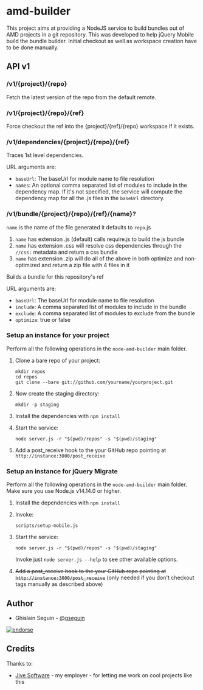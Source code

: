 amd-builder
==========

This project aims at providing a NodeJS service to build bundles out of AMD projects in a git repository. This was developed to help jQuery Mobile build the bundle builder.
Initial checkout as well as workspace creation have to be done manually.

## API v1

### /v1/{project}/{repo}

Fetch the latest version of the repo from the default remote.

### /v1/{project}/{repo}/{ref}

Force checkout the ref into the {project}/{ref}/{repo} workspace if it exists.

### /v1/dependencies/{project}/{repo}/{ref}

Traces 1st level dependencies.

URL arguments are:

 - ```baseUrl```: The baseUrl for module name to file resolution
 - ```names```: An optional comma separated list of modules to include in the dependency map. If it's not specified, the service will compute the dependency map for all the .js files in the ```baseUrl``` directory.

### /v1/bundle/{project}/{repo}/{ref}/{name}?

```name``` is the name of the file generated it defaults to ```repo```.js

 1. ```name``` has extension .js (default) calls require.js to build the js bundle
 1. ```name``` has extension .css will resolve css dependencies through the ```//css:``` metadata and return a css bundle
 1. ```name``` has extension .zip will do all of the above in both optimize and non-optimized and return a zip file with 4 files in it

Builds a bundle for this repository's ref

URL arguments are:

 - ```baseUrl```: The baseUrl for module name to file resolution
 - ```include```: A comma separated list of modules to include in the bundle
 - ```exclude```: A comma separated list of modules to exclude from the bundle
 - ```optimize```: true or false

### Setup an instance for your project

Perform all the following operations in the `node-amd-builder` main folder.

1. Clone a bare repo of your project:
    ```
    mkdir repos
    cd repos
    git clone --bare git://github.com/yourname/yourproject.git
    ```

1. Now create the staging directory:
    ```
    mkdir -p staging
    ```

1. Install the dependencies with ```npm install```

1. Start the service:
    ```
    node server.js -r "$(pwd)/repos" -s "$(pwd)/staging"
    ```

1. Add a post_receive hook to the your GitHub repo pointing at ```http://instance:3000/post_receive```

### Setup an instance for jQuery Migrate

Perform all the following operations in the `node-amd-builder` main folder. Make sure you use Node.js v14.14.0 or higher.

1. Install the dependencies with `npm install`

1. Invoke:
    ```
    scripts/setup-mobile.js
    ```

1. Start the service:
    ```
    node server.js -r "$(pwd)/repos" -s "$(pwd)/staging"
    ```
    Invoke just `node server.js --help` to see other available options.

1. ~~Add a post_receive hook to the your GitHub repo pointing at `http://instance:3000/post_receive`~~ (only needed if you don't checkout tags manually as described above)

## Author

* Ghislain Seguin - [@gseguin](http://twitter.com/gseguin)

[![endorse](http://api.coderwall.com/ghislain/endorse.png)](http://coderwall.com/ghislain)

## Credits

Thanks to:

* [Jive Software](https://jivesoftware.com) - my employer - for letting me work on cool projects like this
